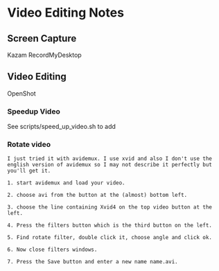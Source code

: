 # Video Editing Notes

## Screen Capture

Kazam
RecordMyDesktop

## Video Editing

OpenShot

### Speedup Video

See scripts/speed_up_video.sh to add 

### Rotate video

    I just tried it with avidemux. I use xvid and also I don't use the english version of avidemux so I may not describe it perfectly but you'll get it.

    1. start avidemux and load your video.

    2. choose avi from the button at the (almost) bottom left.

    3. choose the line containing Xvid4 on the top video button at the left.

    4. Press the filters button which is the third button on the left.

    5. Find rotate filter, double click it, choose angle and click ok.

    6. Now close filters windows.

    7. Press the Save button and enter a new name name.avi.


